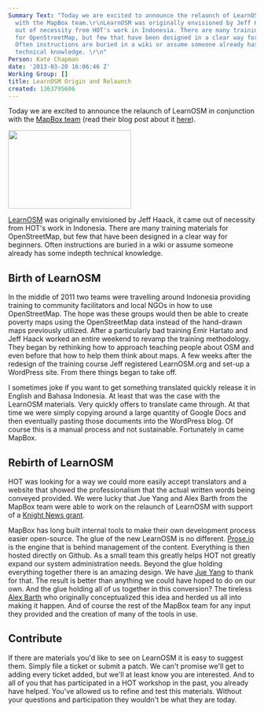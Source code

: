 ```yaml
---
Summary Text: "Today we are excited to announce the relaunch of LearnOSM in conjunction
  with the MapBox team.\r\nLearnOSM was originally envisioned by Jeff Haack, it came
  out of necessity from HOT's work in Indonesia. There are many training materials
  for OpenStreetMap, but few that have been designed in a clear way for beginners.
  Often instructions are buried in a wiki or assume someone already has some indepth
  technical knowledge. \r\n"
Person: Kate Chapman
date: '2013-03-20 16:06:46 Z'
Working Group: []
title: LearnOSM Origin and Relaunch
created: 1363795606
---
```

Today we are excited to announce the relaunch of LearnOSM in conjunction with the <a href="http://mapbox.com/">MapBox team</a> (read their blog post about it <a href="http://mapbox.com/blog/learnosm-with-new-design/">here</a>).

<img src="/sites/default/files/styles/medium/public/screen_shot_learn_0.png?itok=J4aFrzfz" width="250" height="159" alt=""  class="image-medium" />

<a href="http://learnosm.org">LearnOSM</a> was originally envisioned by Jeff Haack, it came out of necessity from HOT's work in Indonesia. There are many training materials for OpenStreetMap, but few that have been designed in a clear way for beginners. Often instructions are buried in a wiki or assume someone already has some indepth technical knowledge. 
 
<h2>Birth of LearnOSM</h2>
 
In the middle of 2011 two teams were travelling around Indonesia providing training to community facilitators and local NGOs in how to use OpenStreetMap. The hope was these groups would then be able to create poverty maps using the OpenStreetMap data instead of the hand-drawn maps previously utilized. After a particularly bad training Emir Hartato and Jeff Haack worked an entire weekend to revamp the training methodology. They began by rethinking how to approach teaching people about OSM and even before that how to help them think about maps. A few weeks after the redesign of the training course Jeff registered LearnOSM.org and set-up a WordPress site. From there things began to take off. 

I sometimes joke if you want to get something translated quickly release it in English and Bahasa Indonesia. At least that was the case with the LearnOSM materials. Very quickly offers to translate came through. At that time we were simply copying around a large quantity of Google Docs and then eventually pasting those documents into the WordPress blog. Of course this is a manual process and not sustainable. Fortunately in came MapBox.
 
<h2>Rebirth of LearnOSM</h2>
 
HOT was looking for a way we could more easily accept translators and a website that showed the professionalism that the actual written words being conveyed provided. We were lucky that Jue Yang and Alex Barth from the MapBox team were able to work on the relaunch of LearnOSM with support of a <a href="http://mapbox.com/blog/knight-invests-openstreetmap/">Knight News grant</a>.  

MapBox has long built internal tools to make their own development process easier open-source. The glue of the new LearnOSM is no different. <a href="http://prose.io/">Prose.io</a> is the engine that is behind management of the content. Everything is then hosted directly on Github. As a small team this greatly helps HOT not greatly expand our system administration needs. Beyond the glue holding everything together there is an amazing design. We have <a href="https://twitter.com/jue_yang">Jue Yang</a> to thank for that. The result is better than anything we could have hoped to do on our own. And the glue holding all of us together in this conversion? The tireless <a href="https://twitter.com/lxbarth">Alex Barth</a> who originally conceptualized this idea and herded us all into making it happen. And of course the rest of the MapBox team for any input they provided and the creation of many of the tools in use.
 
<h2>Contribute</h2>
 
If there are materials you'd like to see on LearnOSM it is easy to suggest them. Simply file a ticket or submit a patch. We can't promise we'll get to adding every ticket added, but we'll at least know you are interested. And to all of you that has participated in a HOT workshop in the past, you already have helped. You've allowed us to refine and test this materials. Without your questions and participation they wouldn't be what they are today.

